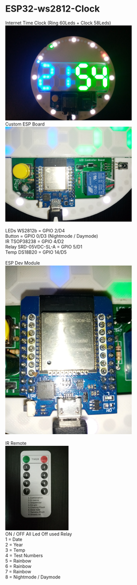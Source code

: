 # ESP32-ws2812-Clock
Internet Time Clock (Ring 60Leds + Clock 58Leds)
<img src="/images/ESP32_WS2812b_Uhr.jpg" width="400px">
<br>
Custom ESP Board<br>
<img src="/images/board.jpg" width="400px"><br>
<br>
LEDs WS2812b          = GPIO 2/D4<br>
Button                = GPIO 0/D3 (Nightmode / Daymode)<br>
IR TSOP38238          = GPIO 4/D2<br>
Relay SRD-05VDC-SL-A  = GPIO 5/D1<br>
Temp DS18B20          = GPIO 14/D5<br>
<br>
ESP Dev Module<br>
<img src="/images/ESP32_d1_mini.jpg" width="400px"><br>
<br>
IR Remote<br>
<img src="/images/IR_Remote.jpg" width="200px"><br>
ON / OFF All Led Off used Relay<br>
1 = Date<br>
2 = Year<br>
3 = Temp<br>
4 = Test Numbers<br>
5 = Rainbow <br>
6 = Rainbow<br>
7 = Rainbow<br>
8 = Nightmode / Daymode<br>
